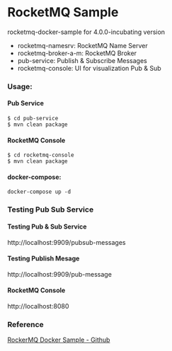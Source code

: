 # RocketMQ Sample
rocketmq-docker-sample for 4.0.0-incubating version

+ rocketmq-namesrv: RocketMQ Name Server
+ rocketmq-broker-a-m: RocketMQ Broker
+ pub-service: Publish & Subscribe Messages
+ rocketmq-console: UI for visualization Pub & Sub

### Usage:

#### Pub Service
```
$ cd pub-service
$ mvn clean package
```

#### RocketMQ Console
```
$ cd rocketmq-console
$ mvn clean package
```

#### docker-compose:
```
docker-compose up -d
```

### Testing Pub Sub Service

#### Testing Pub & Sub Service
http://localhost:9909/pubsub-messages

#### Testing Publish Mesage
http://localhost:9909/pub-message

#### RocketMQ Console
http://localhost:8080

### Reference
[RockerMQ Docker Sample - Github](https://github.com/jingxizheng/rocketmq-docker-sample)
